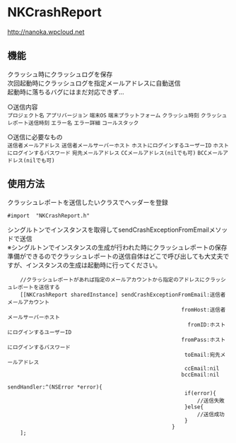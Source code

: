 NKCrashReport
=============
http://nanoka.wpcloud.net  

機能
-----
クラッシュ時にクラッシュログを保存  
次回起動時にクラッシュログを指定メールアドレスに自動送信  
起動時に落ちるバグにはまだ対応できず…

○送信内容  
`プロジェクト名` `アプリバージョン` `端末OS` `端末プラットフォーム` `クラッシュ時刻` `クラッシュレポート送信時刻` `エラー名` `エラー詳細` `コールスタック`  
  
○送信に必要なもの  
`送信者メールアドレス` `送信者メールサーバーホスト` `ホストにログインするユーザーID` `ホストにログインするバスワード` `宛先メールアドレス` `CCメールアドレス(nilでも可)` `BCCメールアドレス(nilでも可)`  
  
使用方法
-----
クラッシュレポートを送信したいクラスでヘッダーを登録
```
#import  "NKCrashReport.h"
```

シングルトンでインスタンスを取得してsendCrashExceptionFromEmailメソッドで送信  
※シングルトンでインスタンスの生成が行われた時にクラッシュレポートの保存準備ができるのでクラッシュレポートの送信自体はどこで呼び出しても大丈夫ですが、インスタンスの生成は起動時に行ってください。
```
    //クラッシュレポートがあれば指定のメールアカウントから指定のアドレスにクラッシュレポートを送信する
    [[NKCrashReport sharedInstance] sendCrashExceptionFromEmail:送信者メールアカウント
                                                       fromHost:送信者メールサーバーホスト
                                                         fromID:ホストにログインするユーザーID
                                                       fromPass:ホストにログインするバスワード
                                                        toEmail:宛先メールアドレス
                                                        ccEmail:nil
                                                       bccEmail:nil
                                                    sendHandler:^(NSError *error){
                                                        if(error){
                                                            //送信失敗
                                                        }else{
                                                            //送信成功
                                                        }
                                                    }
    ];
```
